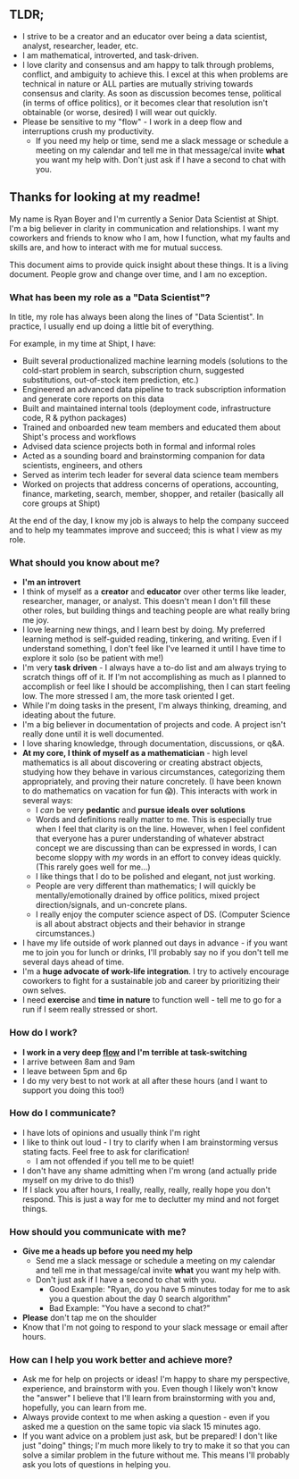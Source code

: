 ## TLDR;
- I strive to be a creator and an educator over being a data scientist, analyst, researcher, leader, etc.
- I am mathematical, introverted, and task-driven.
- I love clarity and consensus and am happy to talk through problems, conflict, and ambiguity to achieve this. I excel at this when problems are technical in nature or ALL parties are mutually striving towards consensus and clarity. As soon as discussion becomes tense, political (in terms of office politics), or it becomes clear that resolution isn't obtainable (or worse, desired) I will wear out quickly.
- Please be sensitive to my "flow" - I work in a deep flow and interruptions crush my productivity.
  - If you need my help or time, send me a slack message or schedule a meeting on my calendar and tell me in that message/cal invite **what** you want my help with. Don't just ask if I have a second to chat with you.

## Thanks for looking at my readme!

My name is Ryan Boyer and I'm currently a Senior Data Scientist at Shipt. I'm a big believer in clarity in communication and relationships. I want my coworkers and friends to know who I am, how I function, what my faults and skills are, and how to interact with me for mutual success. 

This document aims to provide quick insight about these things. It is a living document. People grow and change over time, and I am no exception. 

### What has been my role as a "Data Scientist"?

In title, my role has always been along the lines of "Data Scientist". In practice, I usually end up doing a little bit of everything.

For example, in my time at Shipt, I have:
- Built several productionalized machine learning models (solutions to the cold-start problem in search, subscription churn, suggested substitutions, out-of-stock item prediction, etc.)
- Engineered an advanced data pipeline to track subscription information and generate core reports on this data
- Built and maintained internal tools (deployment code, infrastructure code, R & python packages)
- Trained and onboarded new team members and educated them about Shipt's process and workflows
- Advised data science projects both in formal and informal roles
- Acted as a sounding board and brainstorming companion for data scientists, engineers, and others
- Served as interim tech leader for several data science team members
- Worked on projects that address concerns of operations, accounting, finance, marketing, search, member, shopper, and retailer (basically all core groups at Shipt)

At the end of the day, I know my job is always to help the company succeed and to help my teammates improve and succeed; this is what I view as my role. 

### What should you know about me?
- **I'm an introvert** 
- I think of myself as a **creator** and **educator** over other terms like leader, researcher, manager, or analyst. This doesn't mean I don't fill these other roles, but building things and teaching people are what really bring me joy.
- I love learning new things, and I learn best by doing. My preferred learning method is self-guided reading, tinkering, and writing. Even if I understand something, I don't feel like I've learned it until I have time to explore it solo (so be patient with me!)
- I'm very **task driven** - I always have a to-do list and am always trying to scratch things off of it. If I'm not accomplishing as much as I planned to accomplish or feel like I should be accomplishing, then I can start feeling low. The more stressed I am, the more task oriented I get.
- While I'm doing tasks in the present, I'm always thinking, dreaming, and ideating about the future.
- I'm a big believer in documentation of projects and code. A project isn't really done until it is well documented.
- I love sharing knowledge, through documentation, discussions, or q&A.
- **At my core, I think of myself as a mathematician** - high level mathematics is all about discovering or creating abstract objects, studying how they behave in various circumstances, categorizing them appropriately, and proving their nature concretely. (I have been known to do mathematics on vacation for fun 😱). This interacts with work in several ways:
  - I *can* be very **pedantic** and **pursue ideals over solutions**
  - Words and definitions really matter to me. This is especially true when I feel that clarity is on the line. However, when I feel confident that everyone has a purer understanding of whatever abstract concept we are discussing than can be expressed in words, I can become sloppy with *my* words in an effort to convey ideas quickly. (This rarely goes well for me...)
  - I like things that I do to be polished and elegant, not just working.
  - People are very different than mathematics; I will quickly be mentally/emotionally drained by office politics, mixed project direction/signals, and un-concrete plans.
  - I really enjoy the computer science aspect of DS. (Computer Science is all about abstract objects and their behavior in strange circumstances.)
- I have my life outside of work planned out days in advance - if you want me to join you for lunch or drinks, I'll probably say no if you don't tell me several days ahead of time.
- I'm a **huge advocate of work-life integration**. I try to actively encourage coworkers to fight for a sustainable job and career by prioritizing their own selves.
- I need **exercise** and **time in nature** to function well - tell me to go for a run if I seem really stressed or short.

### How do I work?
- **I work in a very deep [flow](https://en.wikipedia.org/wiki/Flow_(psychology)) and I'm terrible at task-switching** 
- I arrive between 8am and 9am
- I leave between 5pm and 6p
- I do my very best to not work at all after these hours (and I want to support you doing this too!)

### How do I communicate?
- I have lots of opinions and usually think I'm right 
- I like to think out loud - I try to clarify when I am brainstorming versus stating facts. Feel free to ask for clarification!
  - I am not offended if you tell me to be quiet!
- I don't have any shame admitting when I'm wrong (and actually pride myself on my drive to do this!)
- If I slack you after hours, I really, really, really, really hope you don't respond. This is just a way for me to declutter my mind and not forget things.

### How should you communicate with me?
- **Give me a heads up before you need my help**
  - Send me a slack message or schedule a meeting on my calendar and tell me in that message/cal invite **what** you want my help with. 
  - Don't just ask if I have a second to chat with you.
    - Good Example: "Ryan, do you have 5 minutes today for me to ask you a question about the day 0 search algorithm"
    - Bad Example: "You have a second to chat?"
- **Please** don't tap me on the shoulder
- Know that I'm not going to respond to your slack message or email after hours.


### How can I help you work better and achieve more?
- Ask me for help on projects or ideas! I'm happy to share my perspective, experience, and brainstorm with you. Even though I likely won't know the "answer" I believe that I'll learn from brainstorming with you and, hopefully, you can learn from me.
- Always provide context to me when asking a question - even if you asked me a question on the same topic via slack 15 minutes ago.
- If you want advice on a problem just ask, but be prepared! I don't like just "doing" things; I'm much more likely to try to make it so that you can solve a similar problem in the future without me. This means I'll probably ask you lots of questions in helping you.
